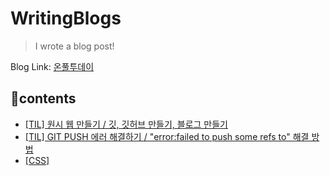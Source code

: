 # WritingBlogs


> I wrote a blog post!



Blog Link: [온풀투데이](https://onpul.tistory.com/)


## 📌contents

- ﻿[[TIL] 원시 웹 만들기 / 깃, 깃허브 만들기, 블로그 만들기](https://onpul.tistory.com/entry/TIL-%EA%B9%83-%EA%B9%83%ED%97%88%EB%B8%8C-%EB%A7%8C%EB%93%A4%EA%B8%B0-%EB%B8%94%EB%A1%9C%EA%B7%B8-%EB%A7%8C%EB%93%A4%EA%B8%B0)
- ﻿[[TIL] GIT PUSH 에러 해결하기 / "error:failed to push some refs to" 해결 방법](https://onpul.tistory.com/entry/GIT-PUSH-%EC%97%90%EB%9F%AC-%ED%95%B4%EA%B2%B0%ED%95%98%EA%B8%B0-errorfailed-to-push-some-refs-to-%ED%95%B4%EA%B2%B0-%EB%B0%A9%EB%B2%95?category=1145093)
- ﻿[[CSS] <style>태그, 스타일 시트, 선택자 사용](https://onpul.tistory.com/entry/CSS-style%ED%83%9C%EA%B7%B8-%EC%8A%A4%ED%83%80%EC%9D%BC-%EC%8B%9C%ED%8A%B8-%EC%84%A0%ED%83%9D%EC%9E%90-%EC%82%AC%EC%9A%A9?category=1145093)





